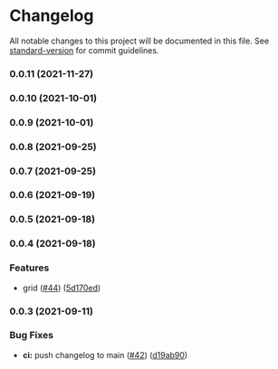 # Changelog

All notable changes to this project will be documented in this file. See [standard-version](https://github.com/conventional-changelog/standard-version) for commit guidelines.

### 0.0.11 (2021-11-27)

### 0.0.10 (2021-10-01)

### 0.0.9 (2021-10-01)

### 0.0.8 (2021-09-25)

### 0.0.7 (2021-09-25)

### 0.0.6 (2021-09-19)

### 0.0.5 (2021-09-18)

### 0.0.4 (2021-09-18)


### Features

* grid ([#44](https://github.com/go-components/go-components/issues/44)) ([5d170ed](https://github.com/go-components/go-components/commit/5d170eded31afdd6e9af206638554088f1113c70))

### 0.0.3 (2021-09-11)


### Bug Fixes

* **ci:** push changelog to main ([#42](https://github.com/go-components/go-components/issues/42)) ([d19ab90](https://github.com/go-components/go-components/commit/d19ab90d29cbfe0110cf73bf044a7bd73e6f756b))
